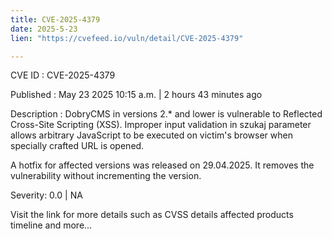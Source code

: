 ```yaml
---
title: CVE-2025-4379
date: 2025-5-23
lien: "https://cvefeed.io/vuln/detail/CVE-2025-4379"

---
```


CVE ID : CVE-2025-4379

Published :  May 23
2025
10:15 a.m. | 2 hours
43 minutes ago

Description : DobryCMS in versions 2.* and lower is vulnerable to Reflected Cross-Site Scripting (XSS). Improper input validation in szukaj parameter allows arbitrary JavaScript to be executed on victim's browser when specially crafted URL is opened.

A hotfix for affected versions was released on 29.04.2025. It removes the vulnerability without incrementing the version.

Severity: 0.0 | NA

Visit the link for more details
such as CVSS details
affected products
timeline
and more...
